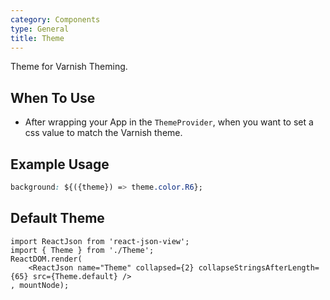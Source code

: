 ```yaml
---
category: Components
type: General
title: Theme
---
```


Theme for Varnish Theming.

## When To Use

- After wrapping your App in the `ThemeProvider`, when you want to set a css value to match the Varnish theme.

## Example Usage

```css
background: ${({theme}) => theme.color.R6};
```

## Default Theme

```__react
import ReactJson from 'react-json-view';
import { Theme } from './Theme';
ReactDOM.render(
    <ReactJson name="Theme" collapsed={2} collapseStringsAfterLength={65} src={Theme.default} />
, mountNode);
```
